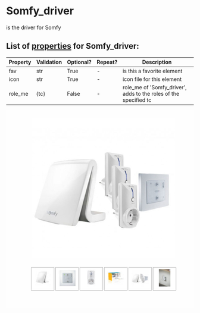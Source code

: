 <!--s_name-->
# Somfy_driver

<!--e_name-->

<!--s_role-->
<!--e_role-->

<!--s_descr-->
is the driver for Somfy

<!--e_descr-->

<!--s_tbl-->
## List of [properties](Properties.md) for __Somfy_driver__:

  | Property | Validation | Optional? | Repeat? | Description |
  | --- | --- | --- | --- | --- |
  | fav | str | True | - | is this a favorite element | 
  | icon | str | True | - | icon file for this element | 
  | role_me | {tc} | False | - | role_me of 'Somfy_driver', adds <somfy> to the roles of the specified tc | 
<!--e_tbl-->

![somfy](somfy.jpg)